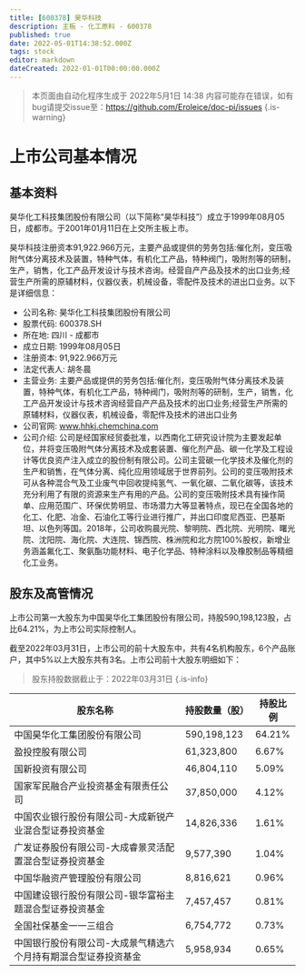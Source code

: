 ```yaml
---
title: [600378] 昊华科技
description: 主板 - 化工原料 - 600378
published: true
date: 2022-05-01T14:38:52.000Z
tags: stock
editor: markdown
dateCreated: 2022-01-01T00:00:00.000Z
---
```


> 本页面由自动化程序生成于 2022年5月1日 14:38
> 内容可能存在错误，如有bug请提交issue至：https://github.com/Eroleice/doc-pi/issues
{.is-warning}

# 上市公司基本情况

## 基本资料

昊华化工科技集团股份有限公司（以下简称“昊华科技”）成立于1999年08月05日，成都市。于2001年01月11日在上交所主板上市。

昊华科技注册资本91,922.966万元，主要产品或提供的劳务包括:催化剂，变压吸附气体分离技术及装置，特种气体，有机化工产品，特种阀门，吸附剂等的研制，生产，销售，化工产品开发设计与技术咨询。经营自产产品及技术的出口业务;经营生产所需的原辅材料，仪器仪表，机械设备，零配件及技术的进出口业务。以下是详细信息：

- 公司名称: 昊华化工科技集团股份有限公司
- 股票代码: 600378.SH
- 所在地: 四川 - 成都市
- 成立日期: 1999年08月05日
- 注册资本: 91,922.966万元
- 法定代表人: 胡冬晨
- 主营业务: 主要产品或提供的劳务包括:催化剂，变压吸附气体分离技术及装置，特种气体，有机化工产品，特种阀门，吸附剂等的研制，生产，销售，化工产品开发设计与技术咨询经营自产产品及技术的出口业务;经营生产所需的原辅材料，仪器仪表，机械设备，零配件及技术的进出口业务
- 公司官网: www.hhkj.chemchina.com
- 公司介绍: 公司是经国家经贸委批准，以西南化工研究设计院为主要发起单位，并将变压吸附气体分离技术及成套装置、催化剂产品、碳一化学及工程设计等优良资产注入成立的股份制有限公司。公司主营碳一化学技术及催化剂的生产和销售，在气体分离、纯化应用领域居于世界前列。公司的变压吸附技术可从各种混合气及工业废气中回收提纯氢气、一氧化碳、二氧化碳等，该技术充分利用了有限的资源来生产有用的产品。公司的变压吸附技术具有操作简单、应用范围广、环保优势明显、市场潜力大等显著特点，现已在全国各地的化工、化肥、冶金、石油化工等行业进行推广，并出口印度尼西亚、巴基斯坦、以色列等国。2018年，公司收购晨光院、黎明院、西北院、光明院、曙光院、沈阳院、海化院、大连院、锦西院、株洲院和北方院100%股权，新增业务涵盖氟化工、聚氨酯功能材料、电子化学品、特种涂料以及橡胶制品等精细化工业务。


## 股东及高管情况

上市公司第一大股东为中国昊华化工集团股份有限公司，持股590,198,123股，占比64.21%，为上市公司实际控制人。

截至2022年03月31日，上市公司的前十大股东中，共有4名机构股东，6个产品账户，其中5%以上大股东共有3名。上市公司前十大股东明细如下：

> 股东持股数据截止于：2022年03月31日
{.is-info}

| 股东名称 | 持股数量（股） | 持股比例 |
| --- | --- | --- |
| 中国昊华化工集团股份有限公司 | 590,198,123 | 64.21% |
| 盈投控股有限公司 | 61,323,800 | 6.67% |
| 国新投资有限公司 | 46,804,110 | 5.09% |
| 国家军民融合产业投资基金有限责任公司 | 37,850,000 | 4.12% |
| 中国农业银行股份有限公司-大成新锐产业混合型证券投资基金 | 14,826,336 | 1.61% |
| 广发证券股份有限公司-大成睿景灵活配置混合型证券投资基金 | 9,577,390 | 1.04% |
| 中国华融资产管理股份有限公司 | 8,816,621 | 0.96% |
| 中国建设银行股份有限公司-银华富裕主题混合型证券投资基金 | 7,457,457 | 0.81% |
| 全国社保基金一一三组合 | 6,754,772 | 0.73% |
| 中国银行股份有限公司-大成景气精选六个月持有期混合型证券投资基金 | 5,958,934 | 0.65% |




